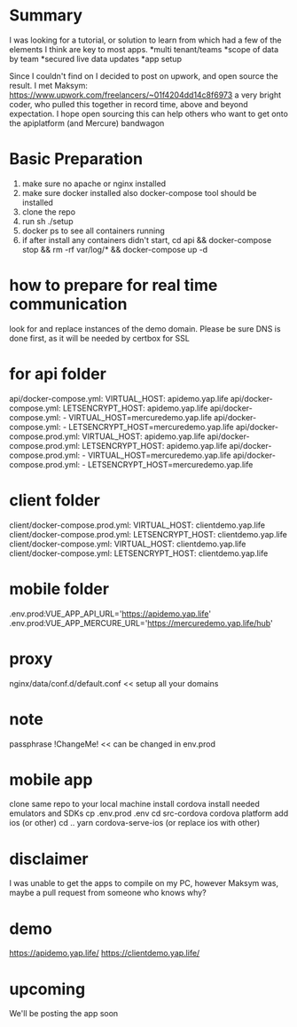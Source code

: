 # Summary
I was looking for a tutorial, or solution to learn from which had a few of the elements I think are key to most apps. 
*multi tenant/teams
*scope of data by team
*secured live data updates
*app setup

Since I couldn't find on I decided to post on upwork, and open source the result. I met Maksym: https://www.upwork.com/freelancers/~01f4204dd14c8f6973 a very bright coder, who pulled this together in record time, above and beyond expectation. I hope open sourcing this can help others who want to get onto the apiplatform (and Mercure) bandwagon

# Basic Preparation
1) make sure no apache or nginx installed
2) make sure docker installed also docker-compose tool should be installed
3) clone the repo
4) run sh ./setup
5) docker ps to see all containers running
6) if after install any containers didn't start, cd api && docker-compose stop && rm -rf var/log/* && docker-compose up -d

# how to prepare for real time communication
look for and replace instances of the demo domain. Please be sure DNS is done first, as it will be needed by certbox for SSL

# for api folder
api/docker-compose.yml:      VIRTUAL_HOST: apidemo.yap.life
api/docker-compose.yml:      LETSENCRYPT_HOST: apidemo.yap.life
api/docker-compose.yml:      - VIRTUAL_HOST=mercuredemo.yap.life
api/docker-compose.yml:      - LETSENCRYPT_HOST=mercuredemo.yap.life
api/docker-compose.prod.yml:      VIRTUAL_HOST: apidemo.yap.life
api/docker-compose.prod.yml:      LETSENCRYPT_HOST: apidemo.yap.life
api/docker-compose.prod.yml:      - VIRTUAL_HOST=mercuredemo.yap.life
api/docker-compose.prod.yml:      - LETSENCRYPT_HOST=mercuredemo.yap.life

# client folder
client/docker-compose.prod.yml:      VIRTUAL_HOST: clientdemo.yap.life
client/docker-compose.prod.yml:      LETSENCRYPT_HOST: clientdemo.yap.life
client/docker-compose.yml:      VIRTUAL_HOST: clientdemo.yap.life
client/docker-compose.yml:      LETSENCRYPT_HOST: clientdemo.yap.life

# mobile folder
.env.prod:VUE_APP_API_URL='https://apidemo.yap.life'
.env.prod:VUE_APP_MERCURE_URL='https://mercuredemo.yap.life/hub'

# proxy
nginx/data/conf.d/default.conf << setup all your domains

# note
passphrase !ChangeMe!  << can be changed in env.prod

# mobile app
clone same repo to your local machine
install cordova
install needed emulators and SDKs
cp .env.prod .env
cd src-cordova
cordova platform add ios (or other)
cd ..
yarn cordova-serve-ios (or replace ios with other)

# disclaimer
I was unable to get the apps to compile on my PC, however Maksym was, maybe a pull request from someone who knows why?

# demo
https://apidemo.yap.life/
https://clientdemo.yap.life/

# upcoming
We'll be posting the app soon

